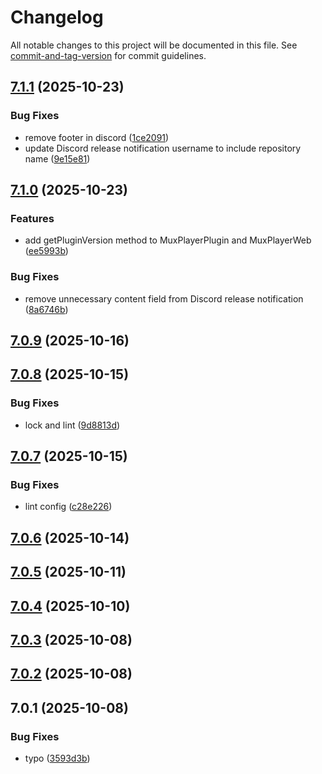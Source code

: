# Changelog

All notable changes to this project will be documented in this file. See [commit-and-tag-version](https://github.com/absolute-version/commit-and-tag-version) for commit guidelines.

## [7.1.1](https://github.com/Cap-go/capacitor-mux-player/compare/7.1.0...7.1.1) (2025-10-23)


### Bug Fixes

* remove footer in discord ([1ce2091](https://github.com/Cap-go/capacitor-mux-player/commit/1ce20911f573b2d0d6e3fe94966c01881e4158ad))
* update Discord release notification username to include repository name ([9e15e81](https://github.com/Cap-go/capacitor-mux-player/commit/9e15e8175983d11fac61fa7050054a162992b651))

## [7.1.0](https://github.com/Cap-go/capacitor-mux-player/compare/7.0.9...7.1.0) (2025-10-23)


### Features

* add getPluginVersion method to MuxPlayerPlugin and MuxPlayerWeb ([ee5993b](https://github.com/Cap-go/capacitor-mux-player/commit/ee5993bdc755f6b315833c3667f15696edd54f65))


### Bug Fixes

* remove unnecessary content field from Discord release notification ([8a6746b](https://github.com/Cap-go/capacitor-mux-player/commit/8a6746ba0d0ec1260c4865546b9eece8878822ba))

## [7.0.9](https://github.com/Cap-go/capacitor-mux-player/compare/7.0.8...7.0.9) (2025-10-16)

## [7.0.8](https://github.com/Cap-go/capacitor-mux-player/compare/7.0.7...7.0.8) (2025-10-15)


### Bug Fixes

* lock and lint ([9d8813d](https://github.com/Cap-go/capacitor-mux-player/commit/9d8813d7d79b75e379af3f77e174a98e62065c49))

## [7.0.7](https://github.com/Cap-go/capacitor-mux-player/compare/7.0.6...7.0.7) (2025-10-15)


### Bug Fixes

* lint config ([c28e226](https://github.com/Cap-go/capacitor-mux-player/commit/c28e2263a31ea1c6664f57c71ac5d62d5d25ae45))

## [7.0.6](https://github.com/Cap-go/capacitor-mux-player/compare/7.0.5...7.0.6) (2025-10-14)

## [7.0.5](https://github.com/Cap-go/capacitor-mux-player/compare/7.0.4...7.0.5) (2025-10-11)

## [7.0.4](https://github.com/Cap-go/capacitor-mux-player/compare/7.0.3...7.0.4) (2025-10-10)

## [7.0.3](https://github.com/Cap-go/capacitor-mux-player/compare/7.0.2...7.0.3) (2025-10-08)

## [7.0.2](https://github.com/Cap-go/capacitor-mux-player/compare/7.0.1...7.0.2) (2025-10-08)

## 7.0.1 (2025-10-08)


### Bug Fixes

* typo ([3593d3b](https://github.com/Cap-go/capacitor-mux-player/commit/3593d3b90216f062806decfae5c3cba19a82ea22))
